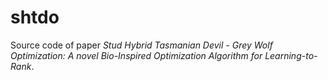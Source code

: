 # shtdo
Source code of paper *Stud Hybrid Tasmanian Devil - Grey Wolf Optimization: A novel Bio-Inspired Optimization Algorithm for Learning-to-Rank*.
